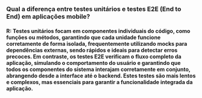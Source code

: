 ### Qual a diferença entre testes unitários e testes E2E (End to End) em aplicações mobile?

####  R: Testes unitários focam em componentes individuais do código, como funções ou métodos, garantindo que cada unidade funcione corretamente de forma isolada, frequentemente utilizando mocks para dependências externas, sendo rápidos e ideais para detectar erros precoces. Em contraste, os testes E2E verificam o fluxo completo da aplicação, simulando o comportamento do usuário e garantindo que todos os componentes do sistema interajam corretamente em conjunto, abrangendo desde a interface até o backend. Estes testes são mais lentos e complexos, mas essenciais para garantir a funcionalidade integrada da aplicação.